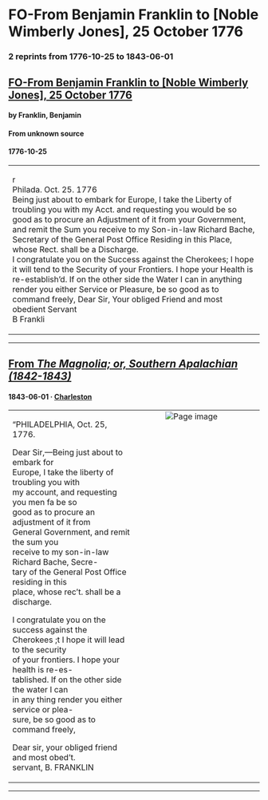 
# FO-From Benjamin Franklin to [Noble Wimberly Jones], 25 October 1776

### 2 reprints from 1776-10-25 to 1843-06-01

## [FO-From Benjamin Franklin to [Noble Wimberly Jones], 25 October 1776](https://founders.archives.gov/documents/Franklin/01-22-02-0399)

#### by Franklin, Benjamin

#### From unknown source

#### 1776-10-25

<table style="width: 100%;"><tr><td style="width: 50%">

r  
Philada. Oct. 25. 1776  
Being just about to embark for Europe, I take the Liberty of troubling you with my Acct. and requesting you would be so good as to procure an Adjustment of it from your Government, and remit the Sum you receive to my Son-in-law Richard Bache, Secretary of the General Post Office Residing in this Place, whose Rect. shall be a Discharge.  
I congratulate you on the Success against the Cherokees; I hope it will tend to the Security of your Frontiers. I hope your Health is re-establish’d. If on the other side the Water I can in anything render you either Service or Pleasure, be so good as to command freely, Dear Sir, Your obliged Friend and most obedient Servant  
B Frankli
</td></tr></table>

---

## [From _The Magnolia; or, Southern Apalachian (1842-1843)_](https://archive.org/details/sim_the-magnolia-or-southern-apalachian_1843-06_2_6/page/n38/mode/1up?view=theater)

#### 1843-06-01 &middot; [Charleston](http://dbpedia.org/resource/Charleston%2C_South_Carolina)

<table style="width: 100%;"><tr><td style="width: 50%">

  
  
“PHILADELPHIA, Oct. 25, 1776.  
  
Dear Sir,—Being just about to embark for  
Europe, I take the liberty of troubling you with  
my account, and requesting you men fa be so  
good as to procure an adjustment of it from  
General Government, and remit the sum you  
receive to my son-in-law Richard Bache, Secre-  
tary of the General Post Office residing in this  
place, whose rec’t. shall be a discharge.  
  
I congratulate you on the success against the  
Cherokees ;t I hope it will lead to the security  
of your frontiers. I hope your health is re-es-  
tablished. If on the other side the water I can  
in any thing render you either service or plea-  
sure, be so good as to command freely,  
  
Dear sir, your obliged friend and most obed’t.  
servant, B. FRANKLIN
</td><td style="width: 50%; max-height: 75%; margin: auto; display: block;">
<img alt="Page image" src="https://iiif.archive.org/iiif/sim_the-magnolia-or-southern-apalachian_1843-06_2_6&#0036;38/pct:50.360144,34.965701,36.074430,18.673780/600,/0/default.jpg"/>
</td>
</tr></table>

---

